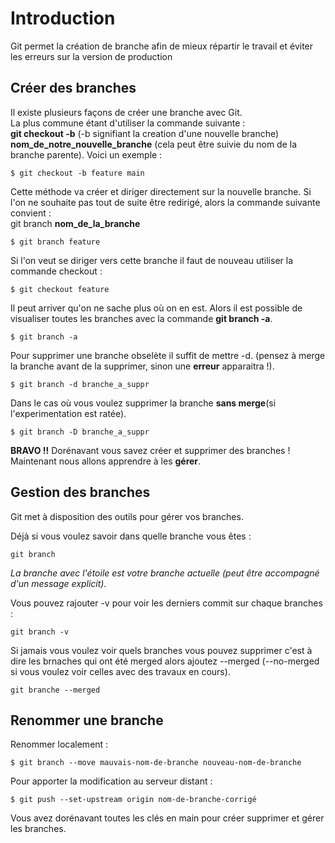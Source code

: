 # Introduction  

Git permet la création de branche afin de mieux répartir le travail et éviter les erreurs sur la version de production
## Créer des branches  
Il existe plusieurs façons de créer une branche avec Git.  
La plus commune étant d'utiliser la commande suivante :  
 **git checkout -b** (-b signifiant la creation d'une nouvelle branche) **nom_de_notre_nouvelle_branche** (cela peut être suivie du nom de la branche parente). Voici un exemple :  
````
$ git checkout -b feature main
````
Cette méthode va créer et diriger directement sur la nouvelle branche.
Si l'on ne souhaite pas tout de suite être redirigé, alors la commande suivante convient :  
git branch **nom_de_la_branche** 

````
$ git branch feature
````
Si l'on veut se diriger vers cette branche il faut de nouveau utiliser la commande checkout : 

````
$ git checkout feature
````

Il peut arriver qu'on ne sache plus où on en est. Alors il est possible de visualiser toutes les branches avec la commande **git branch -a**.

````
$ git branch -a
````

Pour supprimer une branche obselète il suffit de mettre -d. (pensez à merge la branche avant de la supprimer, sinon une **erreur** apparaitra !).

````
$ git branch -d branche_a_suppr
````

Dans le cas où vous voulez supprimer la branche **sans merge**(si l'experimentation est ratée).

```
$ git branch -D branche_a_suppr
```

**BRAVO !!** Dorénavant vous savez créer et supprimer des branches ! 
Maintenant nous allons apprendre à les **gérer**.

## Gestion des branches
  
Git met à disposition des outils pour gérer vos branches.

Déjà si vous voulez savoir dans quelle branche vous êtes : 
```
git branch
```
*La branche avec l'étoile est votre branche actuelle (peut être accompagné d'un message explicit).*

Vous pouvez rajouter -v pour voir les derniers commit sur chaque branches : 
```
git branch -v
```

Si jamais vous voulez voir quels branches vous pouvez supprimer c'est à dire les brnaches qui ont été merged alors ajoutez --merged (--no-merged si vous voulez voir celles avec des travaux en cours).

```
git branche --merged
```

## Renommer une branche

Renommer localement : 
```
$ git branch --move mauvais-nom-de-branche nouveau-nom-de-branche
```

Pour apporter la modification au serveur distant : 
```
$ git push --set-upstream origin nom-de-branche-corrigé
```
Vous avez dorénavant toutes les clés en main pour créer supprimer et gérer les branches.